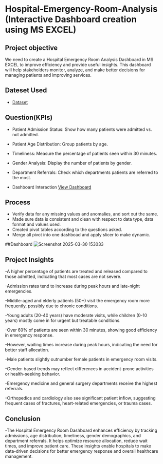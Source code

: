 # Hospital-Emergency-Room-Analysis (Interactive Dashboard creation using MS EXCEL)
 
## Project objective
We need to create a Hospital Emergency Room Analysis Dashboard in MS EXCEL to improve efficiency and provide useful insights. This dashboard will help stakeholders monitor, analyze, and make better decisions for managing patients and improving services.

## Dateset Used
- <a href="https://github.com/abhishekp-786/Hospital-Emergency-Room-Analysis-Dashboard/blob/main/Hospital%20Emergency%20Room%20Set.csv">Dataset</a>
## Question(KPIs)
- Patient Admission Status: Show how many patients were admitted vs. not admitted.

- Patient Age Distribution: Group patients by age.

- Timeliness: Measure the percentage of patients seen within 30 minutes.

- Gender Analysis: Display the number of patients by gender. 

- Department Referrals: Check which departments patients are referred to the most.
- Dashboard Interaction <a href="https://github.com/abhishekp-786/Hospital-Emergency-Room-Analysis-Dashboard/blob/main/Screenshot%202025-03-30%20153033.png">View Dashboard</a>
## Process
- Verify data for any missing values and anomalies, and sort out the same.
- Made sure data is consistent and clean with respect to data type, data format and values used.
- Created pivot tables according to the questions asked.
- Merge all pivot into one dashboad and apply slicer to make dynamic.

##Dashboard
![Screenshot 2025-03-30 153033](https://github.com/user-attachments/assets/b7129c56-254c-4ef3-9542-72d4e13bf908)

## Project Insights
-A higher percentage of patients are treated and released compared to those admitted, indicating that most cases are not severe.

-Admission rates tend to increase during peak hours and late-night emergencies.

-Middle-aged and elderly patients (50+) visit the emergency room more frequently, possibly due to chronic conditions.

-Young adults (20-40 years) have moderate visits, while children (0-10 years) mostly come in for urgent but treatable conditions.

-Over 60% of patients are seen within 30 minutes, showing good efficiency in emergency response.

-However, waiting times increase during peak hours, indicating the need for better staff allocation.

-Male patients slightly outnumber female patients in emergency room visits.

-Gender-based trends may reflect differences in accident-prone activities or health-seeking behavior.

-Emergency medicine and general surgery departments receive the highest referrals.

-Orthopedics and cardiology also see significant patient inflow, suggesting frequent cases of fractures, heart-related emergencies, or trauma cases.

## Conclusion
-The Hospital Emergency Room Dashboard enhances efficiency by tracking admissions, age distribution, timeliness, gender demographics, and department referrals. It helps optimize resource allocation, reduce wait times, and improve patient care. These insights enable hospitals to make data-driven decisions for better emergency response and overall healthcare management.



  
